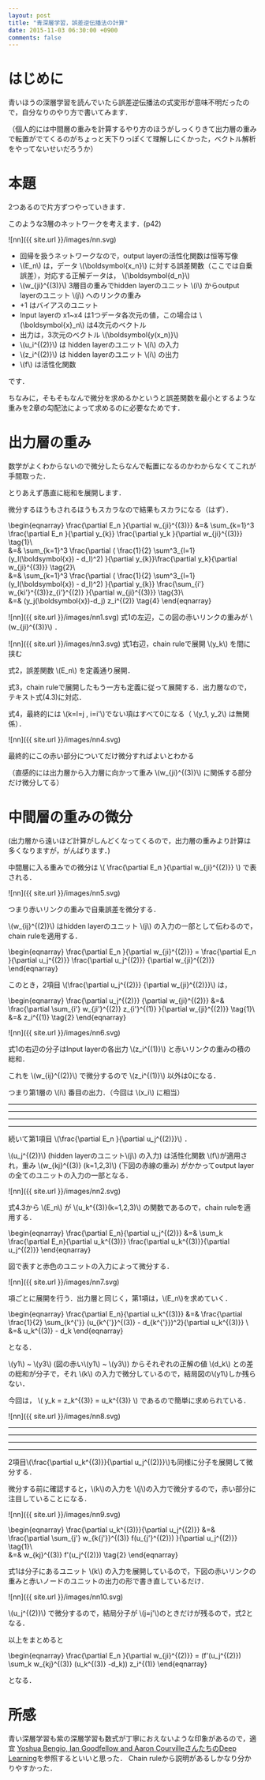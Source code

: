 ```yaml
---
layout: post
title: "青深層学習，誤差逆伝播法の計算"
date: 2015-11-03 06:30:00 +0900
comments: false
---
```


# はじめに
青いほうの深層学習を読んでいたら誤差逆伝播法の式変形が意味不明だったので，自分なりのやり方で書いてみます．

（個人的には中間層の重みを計算するやり方のほうがしっくりきて出力層の重みで転置がでてくるのがちょっと天下りっぽくて理解しにくかった，ベクトル解析をやってないせいだろうか）


# 本題
2つあるので片方ずつやっていきます．


このような3層のネットワークを考えます．(p42)

![nn]({{ site.url }}/images/nn.svg)

- 回帰を扱うネットワークなので，output layerの活性化関数は恒等写像
- \\(E_n\\) は，データ \\(\boldsymbol{x_n}\\) に対する誤差関数（ここでは自乗誤差），対応する正解データは， \\(\boldsymbol{d_n}\\) 
- \\(w_{ji}^{(3)}\\) 3層目の重みでhidden layerのユニット \\(i\\) からoutput layerのユニット \\(j\\) へのリンクの重み 
- +1 はバイアスのユニット
- Input layerの x1~x4 は1つデータ各次元の値，この場合は \\(\boldsymbol{x}_n\\) は4次元のベクトル
- 出力は，3次元のベクトル \\(\boldsymbol{y(x_n)}\\)
- \\(u_i^{(2)}\\) は hidden layerのユニット \\(i\\) の入力
- \\(z_i^{(2)}\\) は hidden layerのユニット \\(i\\) の出力
- \\(f\\) は活性化関数

です．

ちなみに，そもそもなんで微分を求めるかというと誤差関数を最小とするような重みを2章の勾配法によって求めるのに必要なためです．

# 出力層の重み

数学がよくわからないので微分したらなんで転置になるのかわからなくてこれが手間取った．

とりあえず愚直に総和を展開します．

微分するほうもされるほうもスカラなので結果もスカラになる（はず）．


\begin{eqnarray}
\frac{\partial E_n }{\partial w_{ji}^{(3)}} &=&
\sum_{k=1}^3 \frac{\partial E_n }{\partial y_{k}} \frac{\partial y_k }{\partial w_{ji}^{(3)}} \tag{1}\\\
&=& \sum_{k=1}^3 \frac{\partial ( \frac{1}{2} \sum^3_{l=1} (y_l(\boldsymbol{x}) - d_l)^2) }{\partial y_{k}}\frac{\partial y_k}{\partial w_{ji}^{(3)}} \tag{2}\\\
&=& \sum_{k=1}^3 \frac{\partial ( \frac{1}{2} \sum^3_{l=1} (y_l(\boldsymbol{x}) - d_l)^2) }{\partial y_{k}}
\frac{\sum_{i'} w_{ki'}^{(3)}z_{i'}^{(2)}  }{\partial w_{ji}^{(3)}} \tag{3}\\\
&=& (y_j(\boldsymbol{x})-d_j) z_i^{(2)} \tag{4}
\end{eqnarray}

![nn]({{ site.url }}/images/nn1.svg)
式1の左辺，この図の赤いリンクの重みが \\(w_{ji}^{(3)}\\) ．


![nn]({{ site.url }}/images/nn3.svg) 式1右辺，chain ruleで展開 \\(y_k\\) を間に挟む

式2，誤差関数 \\(E_n\\) を定義通り展開．

式3，chain ruleで展開したもう一方も定義に従って展開する．出力層なので，テキスト式(4.3)に対応．

式4，最終的には \\(k=l=j , i=i'\\)でない項はすべて0になる（ \\(y_1, y_2\\) は無関係）．

![nn]({{ site.url }}/images/nn4.svg)

最終的にこの赤い部分についてだけ微分すればよいとわかる

（直感的には出力層から入力層に向かって重み \\(w_{ji}^{(3)}\\) に関係する部分だけ微分してる）


# 中間層の重みの微分

(出力層から遠いほど計算がしんどくなってくるので，出力層の重みより計算は多くなりますが，がんばります．)

中間層に入る重みでの微分は
\\( \frac{\partial E_n }{\partial w_{ji}^{(2)}} \\)
で表される．

![nn]({{ site.url }}/images/nn5.svg) 

つまり赤いリンクの重みで自乗誤差を微分する．


\\(w_{ij}^{(2)}\\) はhidden layerのユニット \\(j\\) の入力の一部として伝わるので，chain ruleを適用する．

\begin{eqnarray}
\frac{\partial E_n }{\partial w_{ji}^{(2)}} = \frac{\partial E_n }{\partial u_j^{(2)}}  \frac{\partial u_j^{(2)}} {\partial w_{ji}^{(2)}} 
\end{eqnarray} 

このとき，2項目 \\(\frac{\partial u_j^{(2)}} {\partial w_{ji}^{(2)}}\\) は，

\begin{eqnarray}
\frac{\partial u_j^{(2)}} {\partial w_{ji}^{(2)}} &=& \frac{\partial \sum_{i'} w_{ji'}^{(2)} z_{i'}^{(1)} }{\partial w_{ji}^{(2)}} \tag{1}\\\
  &=& z_i^{(1)} \tag{2}
\end{eqnarray}


![nn]({{ site.url }}/images/nn6.svg) 

式1の右辺の分子はInput layerの各出力 \\(z_i^{(1)}\\) と赤いリンクの重みの積の総和．

これを \\(w_{ij}^{(2)}\\) で微分するので \\(z_i^{(1)}\\) 以外は0になる．

つまり第1層の \\(i\\) 番目の出力．（今回は \\(x_i\\) に相当）

---
 
---

---
 
---

続いて第1項目 \\(\frac{\partial E_n }{\partial u_j^{(2)}}\\) ．

\\(u_j^{(2)}\\) (hidden layerのユニット\\(j\\) の入力) は活性化関数 \\(f\\)が適用され，重み \\(w_{kj}^{(3)}  (k=1,2,3)\\) (下図の赤線の重み) がかかってoutput layerの全てのユニットの入力の一部となる．

![nn]({{ site.url }}/images/nn2.svg)

式4.3から \\(E_n\\) が \\(u_k^{(3)}(k=1,2,3)\\) の関数であるので，chain ruleを適用する．

\begin{eqnarray}
\frac{\partial E_n}{\partial u_j^{(2)}} &=& \sum_k \frac{\partial E_n}{\partial u_k^{(3)}} \frac{\partial u_k^{(3)}}{\partial u_j^{(2)}}
\end{eqnarray}

図で表すと赤色のユニットの入力によって微分する．

![nn]({{ site.url }}/images/nn7.svg)

項ごとに展開を行う．出力層と同じく，第1項は，\\(E_n\\)を求めていく．

\begin{eqnarray}
\frac{\partial E_n}{\partial u_k^{(3)}} &=& \frac{\partial \frac{1}{2} \sum_{k^{'}} (u_{k^{'}}^{(3)} - d_{k^{'}})^2}{\partial u_k^{(3)}} \\\
&=& u_k^{(3)} - d_k
\end{eqnarray}

となる．

 \\(y1\\) ~ \\(y3\\) (図の赤い\\(y1\\) ~ \\(y3\\)) からそれぞれの正解の値 \\(d_k\\) との差の総和が分子で，それ \\(k\\) の入力で微分しているので，結局図の\\(y1\\)しか残らない．

今回は， \\( y_k = z_k^{(3)} = u_k^{(3)} \\) であるので簡単に求められている．

![nn]({{ site.url }}/images/nn8.svg)

---
 
---

---
 
---

2項目\\(\frac{\partial u_k^{(3)}}{\partial u_j^{(2)}}\\)も同様に分子を展開して微分する．

微分する前に確認すると，\\(k\\)の入力を \\(j\\)の入力で微分するので，赤い部分に注目していることになる．

![nn]({{ site.url }}/images/nn9.svg) 


\begin{eqnarray}
\frac{\partial u_k^{(3)}}{\partial u_j^{(2)}} &=& \frac{\partial \sum_{j'} w_{k{j'}}^{(3)} f(u_{j'}^{(2)}) }{\partial u_j^{(2)}} \tag{1}\\\
&=& w_{kj}^{(3)} f'(u_j^{(2)}) \tag{2}
\end{eqnarray}

式1は分子にあるユニット \\(k\\) の入力を展開しているので，下図の赤いリンクの重みと赤いノードのユニットの出力の形で書き直しているだけ．

![nn]({{ site.url }}/images/nn10.svg) 

\\(u_j^{(2)}\\) で微分するので，結局分子が \\(j=j'\\)のときだけが残るので，式2となる．


以上をまとめると


\begin{eqnarray}
\frac{\partial E_n }{\partial w_{ji}^{(2)}} = (f'(u_j^{(2)}) \sum_k w_{kj}^{(3)} (u_k^{(3)} -d_k)) z_i^{(1)}
\end{eqnarray}

となる．


# 所感

青い深層学習も紫の深層学習も数式が丁寧におえないような印象があるので，適宜
<a href="http://goodfeli.github.io/dlbook/">Yoshua Bengio, Ian Goodfellow and Aaron CourvilleさんたちのDeep Learning</a>を参照するといいと思った．
Chain ruleから説明があるしかなり分かりやすかった．
